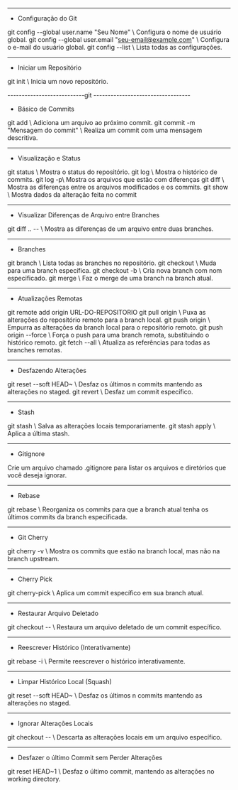 ------------------------------------------------------------
- Configuração do Git

git config --global user.name "Seu Nome" \\ Configura o nome de usuário global.
git config --global user.email "seu-email@example.com" \\ Configura o e-mail do usuário global.
git config --list \\ Lista todas as configurações.

------------------------------------------------------------
- Iniciar um Repositório

git init \\ Inicia um novo repositório.

---------------------------git ----------------------------------
- Básico de Commits

git add <arquivo> \\ Adiciona um arquivo ao próximo commit.
git commit -m "Mensagem do commit" \\ Realiza um commit com uma mensagem descritiva.

------------------------------------------------------------
- Visualização e Status

git status \\ Mostra o status do repositório.
git log \\ Mostra o histórico de commits.
git log -p\\ Mostra os arquivos que estão com diferenças
git diff \\ Mostra as diferenças entre os arquivos modificados e os commits.
git show <hash-do-commit>\\ Mostra dados da alteração feita no commit

------------------------------------------------------------
- Visualizar Diferenças de Arquivo entre Branches 

git diff <branch-origem>..<branch-destino> -- <arquivo> \\ Mostra as diferenças de um arquivo entre duas branches.

------------------------------------------------------------
- Branches 

git branch \\ Lista todas as branches no repositório.
git checkout <nome-da-branch> \\ Muda para uma branch específica.
git checkout -b <nome-da-branch> \\ Cria nova branch com nom especificado.
git merge <nome-da-branch> \\ Faz o merge de uma branch na branch atual.

------------------------------------------------------------
- Atualizações Remotas

git remote add origin URL-DO-REPOSITORIO
git pull origin <branch> \\ Puxa as alterações do repositório remoto para a branch local.
git push origin <branch> \\ Empurra as alterações da branch local para o repositório remoto.
git push origin <branch> --force \\ Força o push para uma branch remota, substituindo o histórico remoto.
git fetch --all \\ Atualiza as referências para todas as branches remotas.

------------------------------------------------------------
- Desfazendo Alterações

git reset --soft HEAD~<n> \\ Desfaz os últimos n commits mantendo as alterações no staged.
git revert <hash-do-commit> \\ Desfaz um commit específico.

------------------------------------------------------------
- Stash

git stash \\ Salva as alterações locais temporariamente.
git stash apply \\ Aplica a última stash.

------------------------------------------------------------
- Gitignore 

Crie um arquivo chamado .gitignore para listar os arquivos e diretórios que você deseja ignorar.

------------------------------------------------------------
- Rebase

git rebase <branch> \\ Reorganiza os commits para que a branch atual tenha os últimos commits da branch especificada.

------------------------------------------------------------
- Git Cherry 

git cherry -v <upstream-branch> \\ Mostra os commits que estão na branch local, mas não na branch upstream.

------------------------------------------------------------
- Cherry Pick 

git cherry-pick <hash-do-commit> \\ Aplica um commit específico em sua branch atual.

------------------------------------------------------------
- Restaurar Arquivo Deletado

git checkout <hash-do-commit> -- <caminho-do-arquivo> \\ Restaura um arquivo deletado de um commit específico.

------------------------------------------------------------
- Reescrever Histórico (Interativamente) 

git rebase -i <commit> \\ Permite reescrever o histórico interativamente.

------------------------------------------------------------
- Limpar Histórico Local (Squash)

git reset --soft HEAD~<n> \\ Desfaz os últimos n commits mantendo as alterações no staged.

------------------------------------------------------------
- Ignorar Alterações Locais

git checkout -- <arquivo> \\ Descarta as alterações locais em um arquivo específico.

------------------------------------------------------------
- Desfazer o último Commit sem Perder Alterações 

git reset HEAD~1 \\ Desfaz o último commit, mantendo as alterações no working directory.
